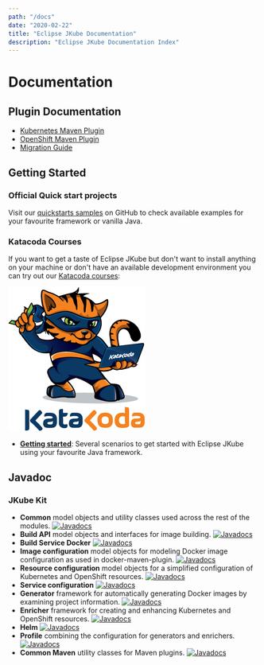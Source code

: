 ```yaml
---
path: "/docs"
date: "2020-02-22"
title: "Eclipse JKube Documentation"
description: "Eclipse JKube Documentation Index"
---
```

<div class="hero">
<div class="hero-content">

# Documentation

</div>
</div>

## Plugin Documentation

* [Kubernetes Maven Plugin](/docs/kubernetes-maven-plugin)
* [OpenShift Maven Plugin](/docs/openshift-maven-plugin)
* [Migration Guide](/docs/migration-guide)

## Getting Started

### Official Quick start projects
Visit our [quickstarts samples](https://github.com/eclipse/jkube/tree/master/quickstarts) on GitHub to check
available examples for your favourite framework or vanilla Java.

### Katacoda Courses

If you want to get a taste of Eclipse JKube but don't want to install anything on your machine or don't have an
available development environment you can try out our [Katacoda courses](https://katacoda.com/jkubeio):

<div class="highlight">

![Katacoda Courses](katacoda-logo.png "Katacoda logo")

* [**Getting started**](https://katacoda.com/jkubeio/courses/getting-started): Several scenarios to get started with
  Eclipse JKube using your favourite Java framework.

</div>

## Javadoc

### JKube Kit
* **Common** model objects and utility classes used across the rest of the modules.
[![Javadocs](http://www.javadoc.io/badge/org.eclipse.jkube/jkube-kit-common.svg?color=blue)
](http://www.javadoc.io/doc/org.eclipse.jkube/jkube-kit-common)
* **Build API** model objects and interfaces for image building.
[![Javadocs](http://www.javadoc.io/badge/org.eclipse.jkube/jkube-kit-build-api.svg?color=blue)
](http://www.javadoc.io/doc/org.eclipse.jkube/jkube-kit-build-api)
* **Build Service Docker**
[![Javadocs](http://www.javadoc.io/badge/org.eclipse.jkube/jkube-kit-build-service-docker.svg?color=blue)
](http://www.javadoc.io/doc/org.eclipse.jkube/jkube-kit-build-service-docker)
* **Image configuration** model objects for modeling Docker image configuration as used in docker-maven-plugin.
[![Javadocs](http://www.javadoc.io/badge/org.eclipse.jkube/jkube-kit-config-image.svg?color=blue)
](http://www.javadoc.io/doc/org.eclipse.jkube/jkube-kit-config-image)
* **Resource configuration** model objects for a simplified configuration of Kubernetes and OpenShift resources.
[![Javadocs](http://www.javadoc.io/badge/org.eclipse.jkube/jkube-kit-config-resource.svg?color=blue)
](http://www.javadoc.io/doc/org.eclipse.jkube/jkube-kit-config-resource)
* **Service configuration**
[![Javadocs](http://www.javadoc.io/badge/org.eclipse.jkube/jkube-kit-config-service.svg?color=blue)
](http://www.javadoc.io/doc/org.eclipse.jkube/jkube-kit-config-service)
* **Generator** framework for automatically generating Docker images by examining project information.
[![Javadocs](http://www.javadoc.io/badge/org.eclipse.jkube/jkube-kit-generator-api.svg?color=blue)
](http://www.javadoc.io/doc/org.eclipse.jkube/jkube-kit-generator-api)
* **Enricher** framework for creating and enhancing Kubernetes and OpenShift resources.
[![Javadocs](http://www.javadoc.io/badge/org.eclipse.jkube/jkube-kit-enricher-api.svg?color=blue)
](http://www.javadoc.io/doc/org.eclipse.jkube/jkube-kit-enricher-api)
* **Helm**
[![Javadocs](http://www.javadoc.io/badge/org.eclipse.jkube/jkube-kit-resource-helm.svg?color=blue)
](http://www.javadoc.io/doc/org.eclipse.jkube/jkube-kit-resource-helm)
* **Profile** combining the configuration for generators and enrichers.
[![Javadocs](http://www.javadoc.io/badge/org.eclipse.jkube/jkube-kit-profiles.svg?color=blue)
](http://www.javadoc.io/doc/org.eclipse.jkube/jkube-kit-profiles)
* **Common Maven** utility classes for Maven plugins.
[![Javadocs](http://www.javadoc.io/badge/org.eclipse.jkube/jkube-kit-common-maven.svg?color=blue)
](http://www.javadoc.io/doc/org.eclipse.jkube/jkube-kit-common-maven-maven)
